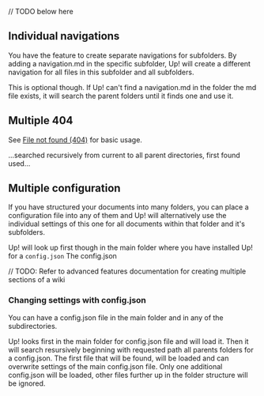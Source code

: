 // TODO below here

## Individual navigations

You have the feature to create separate navigations for subfolders. By adding a navigation.md in the specific subfolder,
Up! will create a different navigation for all files in this subfolder and all subfolders.

This is optional though. If Up! can't find a navigation.md in the folder the md file exists, it will search the parent folders until it finds
one and use it.


## Multiple 404

See [File not found (404)](advanced-features.md#404_File_not_found) for basic usage.

...searched recursively from current to all parent directories, first found used...


## Multiple configuration


If you have structured your documents into many folders, you can place a configuration file into any of them 
and Up! will alternatively use the individual settings of this one for all documents within that folder and it's subfolders. 

Up! will look up first though in the main folder where you have installed Up! for a `config.json`
The config.json

// TODO: Refer to advanced features documentation for creating multiple sections of a wiki


### Changing settings with config.json

You can have a config.json file in the main folder and in any of the subdirectories.

Up! looks first in the main folder for config.json file and will load it. Then it will search resursively beginning
with requested path all parents folders for a config.json. The first file that will be found, will be loaded and can
overwrite settings of the main config.json file. Only one additional config.json will be loaded, other files further up
in the folder structure will be ignored.

